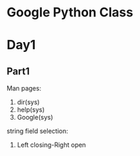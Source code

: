 # Google Python Class

# Day1

## Part1

Man pages:

1. dir(sys)
2. help(sys)
3. Google(sys)

string field selection:

1. Left closing-Right open
